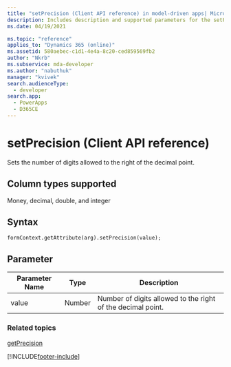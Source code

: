 ```yaml
---
title: "setPrecision (Client API reference) in model-driven apps| MicrosoftDocs"
description: Includes description and supported parameters for the setPrecision method.
ms.date: 04/19/2021

ms.topic: "reference"
applies_to: "Dynamics 365 (online)"
ms.assetid: 580aebec-c1d1-4e4a-8c20-ced859569fb2
author: "Nkrb"
ms.subservice: mda-developer
ms.author: "nabuthuk"
manager: "kvivek"
search.audienceType: 
  - developer
search.app: 
  - PowerApps
  - D365CE
---
```

# setPrecision (Client API reference)



Sets the number of digits allowed to the right of the decimal point. 

## Column types supported

Money, decimal, double, and integer

## Syntax

`formContext.getAttribute(arg).setPrecision(value);`

## Parameter

 Parameter Name| Type| Description  |
| --------|-----------| -----|
|value| Number| Number of digits allowed to the right of the decimal point.|

### Related topics

[getPrecision](getPrecision.md)



[!INCLUDE[footer-include](../../../../../includes/footer-banner.md)]